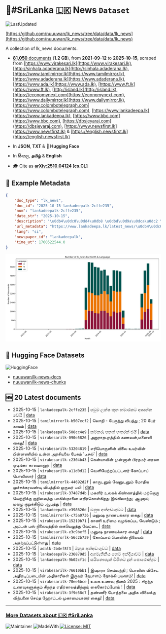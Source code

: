 # 📄#SriLanka 🇱🇰 News `Dataset`

![LastUpdated](https://img.shields.io/badge/last_updated-2025--10--15_15:46:51-green)

[https://github.com/nuuuwan/lk_news/tree/data/data/lk_news](https://github.com/nuuuwan/lk_news/tree/data/data/lk_news)

A collection of lk_news documents.

- [**81,050** documents](https://github.com/nuuuwan/lk_news/tree/data/data/lk_news) (**1.2 GB**), from **2021-09-12** to **2025-10-15**, scraped from [https://www.virakesari.lk](https://www.virakesari.lk), [http://sinhala.adaderana.lk](http://sinhala.adaderana.lk), [https://www.tamilmirror.lk](https://www.tamilmirror.lk), [https://www.adaderana.lk](https://www.adaderana.lk), [https://www.ada.lk](https://www.ada.lk), [https://www.ft.lk](https://www.ft.lk), [http://island.lk](http://island.lk), [https://economynext.com](https://economynext.com), [https://www.dailymirror.lk](https://www.dailymirror.lk), [https://www.colombotelegraph.com](https://www.colombotelegraph.com), [https://www.lankadeepa.lk](https://www.lankadeepa.lk), [https://www.bbc.com](https://www.bbc.com), [https://dbsjeyaraj.com](https://dbsjeyaraj.com), [https://www.newsfirst.lk](https://www.newsfirst.lk) & [https://english.newsfirst.lk](https://english.newsfirst.lk)

- In **JSON**, **TXT** & **🤗 Hugging Face**

- In **සිංහල**, **தமிழ்** & **English**

- 🎓 Cite as **[arXiv:2510.04124](https://arxiv.org/abs/2510.04124) [cs.CL]**

## 📝 Example Metadata

```json
{
    "doc_type": "lk_news",
    "doc_id": "2025-10-15-lankadeepalk-2cffe235",
    "num": "lankadeepalk-2cffe235",
    "date_str": "2025-10-15",
    "description": "\u0db4\u0dc0\u0dd4\u0db8 \u0dbd\u0d9a\u0dca\u0dc2 \u0dad\u0dd4\u0db1 \u0dc4\u0db8\u0dcf\u0dbb\u0d9a\u0da7 \u0d86\u0dc3\u0db1\u0dca\u0db1 \u0dc0\u0dd9\u0dba\u0dd2",
    "url_metadata": "https://www.lankadeepa.lk/latest_news/\u0db4\u0dc0\u0db8-\u0dbd\u0d9a\u0dc2-\u0dad\u0db1-\u0dc4\u0db8\u0dbb\u0d9a\u0da7-\u0d86\u0dc3\u0db1\u0db1-\u0dc0\u0dba/1-681414",
    "lang": "si",
    "newspaper_id": "lankadeepalk",
    "time_ut": 1760522544.0
}
```

![Chart](https://raw.githubusercontent.com/nuuuwan/lk_news/refs/heads/data/data/lk_news/docs_by_month_and_lang.png)

## 🤗 Hugging Face Datasets

![HuggingFace](https://img.shields.io/badge/-HuggingFace-FDEE21?style=for-the-badge&logo=HuggingFace)

- [nuuuwan/lk-news-docs](https://huggingface.co/datasets/nuuuwan/lk-news-docs)
- [nuuuwan/lk-news-chunks](https://huggingface.co/datasets/nuuuwan/lk-news-chunks)

## 🆕 20 Latest documents

- 2025-10-15 | `lankadeepalk-2cffe235` | පවුම ලක්ෂ තුන හමාරකට ආසන්න වෙයි | [data](https://github.com/nuuuwan/lk_news/tree/data/data/lk_news/2020s/2025/2025-10-15-lankadeepalk-2cffe235)
- 2025-10-15 | `tamilmirrorlk-b507ecf2` | லொறி - பேருந்து விபத்து ; 20 பேர் காயம் | [data](https://github.com/nuuuwan/lk_news/tree/data/data/lk_news/2020s/2025/2025-10-15-tamilmirrorlk-b507ecf2)
- 2025-10-15 | `lankadeepalk-508cc4e9` | කම්කරු පනත් හතරක් එයි | [data](https://github.com/nuuuwan/lk_news/tree/data/data/lk_news/2020s/2025/2025-10-15-lankadeepalk-508cc4e9)
- 2025-10-15 | `virakesarilk-090e5826` | அநுராதபுரத்தில் கணவன்,மனைவி கைது! | [data](https://github.com/nuuuwan/lk_news/tree/data/data/lk_news/2020s/2025/2025-10-15-virakesarilk-090e5826)
- 2025-10-15 | `virakesarilk-53204819` | எரிபொருளின் விலை உயர்வின் பின்னணியில் உள்ள அரசியலை பேசும் 'டீசல்' | [data](https://github.com/nuuuwan/lk_news/tree/data/data/lk_news/2020s/2025/2025-10-15-virakesarilk-53204819)
- 2025-10-15 | `virakesarilk-c2304b43` | கென்யாவின் முன்னாள் பிரதமர் ரைலா ஒடிங்கா காலமானார் | [data](https://github.com/nuuuwan/lk_news/tree/data/data/lk_news/2020s/2025/2025-10-15-virakesarilk-c2304b43)
- 2025-10-15 | `virakesarilk-a11d0d12` | வெளியேற்றப்பட்டனர் கோப்பாய் பொலிஸார் | [data](https://github.com/nuuuwan/lk_news/tree/data/data/lk_news/2020s/2025/2025-10-15-virakesarilk-a11d0d12)
- 2025-10-15 | `tamilmirrorlk-44692d2f` | காருடனும் வேனுடனும் மோதிய முச்சக்கரவண்டி விபத்தில் ஒருவர் பலி | [data](https://github.com/nuuuwan/lk_news/tree/data/data/lk_news/2020s/2025/2025-10-15-tamilmirrorlk-44692d2f)
- 2025-10-15 | `virakesarilk-37487d4b` | மகளிர் உலகக் கிண்ணத்தில் மற்றொரு வெற்றிக்கு குறிவைத்து பாகிஸ்தானை எதிர்கொள்கிறது இங்கிலாந்து; ஆனால், மழை குறுக்கிடும் ஆபத்து | [data](https://github.com/nuuuwan/lk_news/tree/data/data/lk_news/2020s/2025/2025-10-15-virakesarilk-37487d4b)
- 2025-10-15 | `lankadeepalk-e398626d` | මනුෂ අත්අඩංගුවට | [data](https://github.com/nuuuwan/lk_news/tree/data/data/lk_news/2020s/2025/2025-10-15-lankadeepalk-e398626d)
- 2025-10-15 | `tamilmirrorlk-c75a0736` | மனுஷ நாணயக்கார கைது | [data](https://github.com/nuuuwan/lk_news/tree/data/data/lk_news/2020s/2025/2025-10-15-tamilmirrorlk-c75a0736)
- 2025-10-15 | `virakesarilk-15219b71` | காணி உரிமை வழங்கப்பட வேண்டும் ; அட்டன் பஸ் நிலையத்தில் கையெழுத்து வேட்டை | [data](https://github.com/nuuuwan/lk_news/tree/data/data/lk_news/2020s/2025/2025-10-15-virakesarilk-15219b71)
- 2025-10-15 | `virakesarilk-e3c9bef5` | மனுஷ நாணயக்கார கைது! | [data](https://github.com/nuuuwan/lk_news/tree/data/data/lk_news/2020s/2025/2025-10-15-virakesarilk-e3c9bef5)
- 2025-10-15 | `tamilmirrorlk-56c2b739` | கோப்பாய் பொலிஸ் நிலையம் அகற்றப்பட்டுள்ளது | [data](https://github.com/nuuuwan/lk_news/tree/data/data/lk_news/2020s/2025/2025-10-15-tamilmirrorlk-56c2b739)
- 2025-10-15 | `adalk-2b4ef8f3` | මනූෂ අත්අඩංගුවට | [data](https://github.com/nuuuwan/lk_news/tree/data/data/lk_news/2020s/2025/2025-10-15-adalk-2b4ef8f3)
- 2025-10-15 | `lankadeepalk-236879d5` | අගමැතිනිය හෙට ඉන්දියාවට | [data](https://github.com/nuuuwan/lk_news/tree/data/data/lk_news/2020s/2025/2025-10-15-lankadeepalk-236879d5)
- 2025-10-15 | `lankadeepalk-9b02cf1c` | සයිනොපැක් විජිතට දුන් පොරොන්දුව | [data](https://github.com/nuuuwan/lk_news/tree/data/data/lk_news/2020s/2025/2025-10-15-lankadeepalk-9b02cf1c)
- 2025-10-15 | `virakesarilk-76610bb1` | இஷாரா செவ்வந்தி ; பொலிஸ் விசேட அதிரடிப்படையின் அதிகாரிகள் இருவர் நேபாளம் நோக்கி பயணம்! | [data](https://github.com/nuuuwan/lk_news/tree/data/data/lk_news/2020s/2025/2025-10-15-virakesarilk-76610bb1)
- 2025-10-15 | `virakesarilk-70ee6bce` | உலக உணவு தினம் 2025 : சிறந்த உணவுகளுக்கும் சிறந்த எதிர்காலத்திற்கும் கைகோர்ப்போம் ! | [data](https://github.com/nuuuwan/lk_news/tree/data/data/lk_news/2020s/2025/2025-10-15-virakesarilk-70ee6bce)
- 2025-10-15 | `virakesarilk-3f9e58c7` | தண்ணீர் போத்தலை அதிக விலைக்கு விற்பனை செய்த ஹோட்டல் முகாமையாளர் கைது! | [data](https://github.com/nuuuwan/lk_news/tree/data/data/lk_news/2020s/2025/2025-10-15-virakesarilk-3f9e58c7)

---

### [More Datasets about 🇱🇰 #SriLanka](https://github.com/nuuuwan/lk_datasets)

![Maintainer](https://img.shields.io/badge/maintainer-nuuuwan-red)
![MadeWith](https://img.shields.io/badge/made_with-python-blue)
[![License: MIT](https://img.shields.io/badge/License-MIT-yellow.svg)](https://opensource.org/licenses/MIT)
